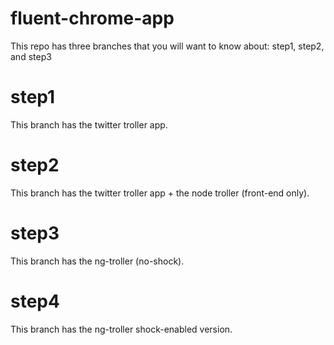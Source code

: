 fluent-chrome-app
=================

This repo has three branches that you will want to know about: step1, step2, and step3

step1
============
This branch has the twitter troller app. 

step2
============
This branch has the twitter troller app + the node troller (front-end only). 

step3
============
This branch has the ng-troller (no-shock). 

step4
============
This branch has the ng-troller shock-enabled version. 
